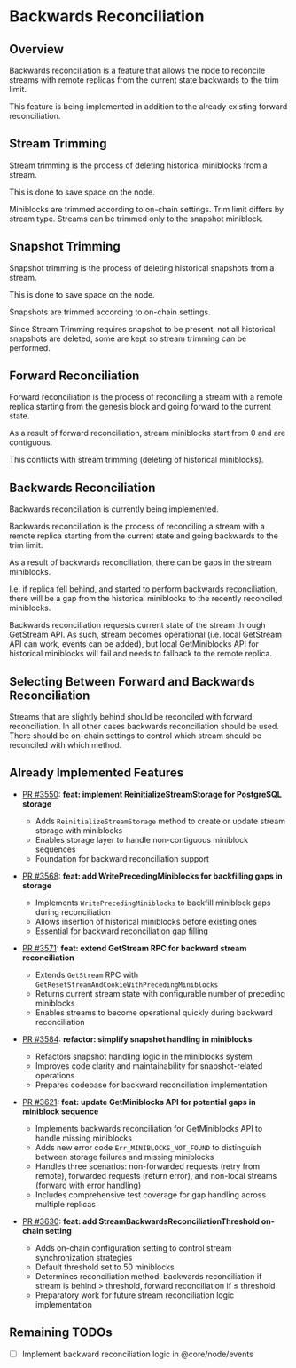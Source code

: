 # Backwards Reconciliation

## Overview

Backwards reconciliation is a feature that allows the node to reconcile streams with remote replicas
from the current state backwards to the trim limit.

This feature is being implemented in addition to the already existing forward reconciliation.

## Stream Trimming

Stream trimming is the process of deleting historical miniblocks from a stream.

This is done to save space on the node.

Miniblocks are trimmed according to on-chain settings. Trim limit differs by stream type.
Streams can be trimmed only to the snapshot miniblock.

## Snapshot Trimming

Snapshot trimming is the process of deleting historical snapshots from a stream.

This is done to save space on the node.

Snapshots are trimmed according to on-chain settings.

Since Stream Trimming requires snapshot to be present, not all historical snapshots 
are deleted, some are kept so stream trimming can be performed.

## Forward Reconciliation

Forward reconciliation is the process of reconciling a stream with a remote replica starting from the
genesis block and going forward to the current state.

As a result of forward reconciliation, stream miniblocks start from 0 and are contiguous.

This conflicts with stream trimming (deleting of historical miniblocks).

## Backwards Reconciliation

Backwards reconciliation is currently being implemented.

Backwards reconciliation is the process of reconciling a stream with a remote replica starting from the
current state and going backwards to the trim limit.

As a result of backwards reconciliation, there can be gaps in the stream miniblocks.

I.e. if replica fell behind, and started to perform backwards reconciliation, there will
be a gap from the historical miniblocks to the recently reconciled miniblocks.

Backwards reconciliation requests current state of the stream through GetStream API.
As such, stream becomes operational (i.e. local GetStream API can work, events can be added),
but local GetMiniblocks API for historical miniblocks will fail and needs to fallback to the
remote replica.

## Selecting Between Forward and Backwards Reconciliation

Streams that are slightly behind should be reconciled with forward reconciliation. In all other cases
backwards reconciliation should be used. There should be on-chain settings to control which stream
should be reconciled with which method.

## Already Implemented Features

- [PR #3550](https://github.com/towns-protocol/towns/pull/3550): **feat: implement ReinitializeStreamStorage for PostgreSQL storage**
  - Adds `ReinitializeStreamStorage` method to create or update stream storage with miniblocks
  - Enables storage layer to handle non-contiguous miniblock sequences
  - Foundation for backward reconciliation support

- [PR #3568](https://github.com/towns-protocol/towns/pull/3568): **feat: add WritePrecedingMiniblocks for backfilling gaps in storage**
  - Implements `WritePrecedingMiniblocks` to backfill miniblock gaps during reconciliation
  - Allows insertion of historical miniblocks before existing ones
  - Essential for backward reconciliation gap filling

- [PR #3571](https://github.com/towns-protocol/towns/pull/3571): **feat: extend GetStream RPC for backward stream reconciliation**
  - Extends `GetStream` RPC with `GetResetStreamAndCookieWithPrecedingMiniblocks`
  - Returns current stream state with configurable number of preceding miniblocks
  - Enables streams to become operational quickly during backward reconciliation

- [PR #3584](https://github.com/towns-protocol/towns/pull/3584): **refactor: simplify snapshot handling in miniblocks**
  - Refactors snapshot handling logic in the miniblocks system
  - Improves code clarity and maintainability for snapshot-related operations
  - Prepares codebase for backward reconciliation implementation

- [PR #3621](https://github.com/towns-protocol/towns/pull/3621): **feat: update GetMiniblocks API for potential gaps in miniblock sequence**
  - Implements backwards reconciliation for GetMiniblocks API to handle missing miniblocks
  - Adds new error code `Err_MINIBLOCKS_NOT_FOUND` to distinguish between storage failures and missing miniblocks
  - Handles three scenarios: non-forwarded requests (retry from remote), forwarded requests (return error), and non-local streams (forward with error handling)
  - Includes comprehensive test coverage for gap handling across multiple replicas

- [PR #3630](https://github.com/towns-protocol/towns/pull/3630): **feat: add StreamBackwardsReconciliationThreshold on-chain setting**
  - Adds on-chain configuration setting to control stream synchronization strategies
  - Default threshold set to 50 miniblocks
  - Determines reconciliation method: backwards reconciliation if stream is behind > threshold, forward reconciliation if ≤ threshold
  - Preparatory work for future stream reconciliation logic implementation

## Remaining TODOs

- [ ] Implement backward reconciliation logic in @core/node/events





